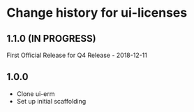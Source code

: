# Change history for ui-licenses

## 1.1.0 (IN PROGRESS)
First Official Release for Q4 Release - 2018-12-11

## 1.0.0

* Clone ui-erm
* Set up initial scaffolding
